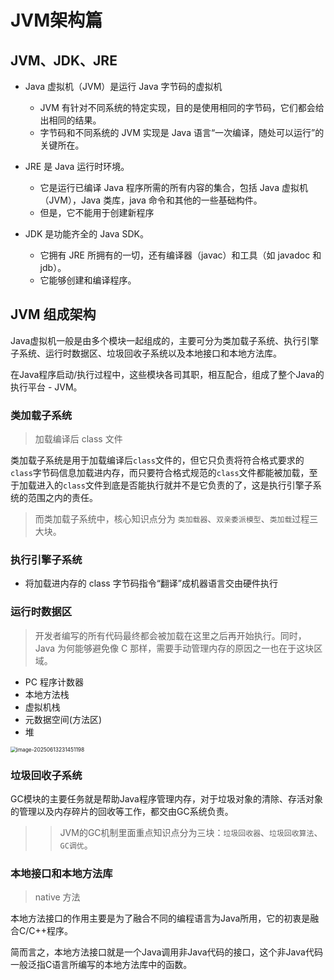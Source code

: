# JVM架构篇

## JVM、JDK、JRE

- Java 虚拟机（JVM）是运行 Java 字节码的虚拟机

    - JVM 有针对不同系统的特定实现，目的是使用相同的字节码，它们都会给出相同的结果。
    - 字节码和不同系统的 JVM 实现是 Java 语言“一次编译，随处可以运行”的关键所在。
- JRE 是 Java 运行时环境。

    - 它是运行已编译 Java 程序所需的所有内容的集合，包括 Java 虚拟机（JVM），Java 类库，java 命令和其他的一些基础构件。
    - 但是，它不能用于创建新程序
- JDK 是功能齐全的 Java SDK。

    - 它拥有 JRE 所拥有的一切，还有编译器（javac）和工具（如 javadoc 和 jdb）。
    - 它能够创建和编译程序。

## JVM 组成架构

Java虚拟机一般是由多个模块一起组成的，主要可分为类加载子系统、执行引擎子系统、运行时数据区、垃圾回收子系统以及本地接口和本地方法库。

在Java程序启动/执行过程中，这些模块各司其职，相互配合，组成了整个Java的执行平台 - JVM。

### 类加载子系统

> 加载编译后 class 文件

类加载子系统是用于加载编译后`class`文件的，但它只负责将符合格式要求的`class`字节码信息加载进内存，而只要符合格式规范的`class`文件都能被加载，至于加载进入的`class`文件到底是否能执行就并不是它负责的了，这是执行引擎子系统的范围之内的责任。

> 而类加载子系统中，核心知识点分为 `类加载器`、`双亲委派模型`、`类加载`过程三大块。

### 执行引擎子系统

- 将加载进内存的 class 字节码指令“翻译”成机器语言交由硬件执行

### 运行时数据区

> 开发者编写的所有代码最终都会被加载在这里之后再开始执行。同时，Java 为何能够避免像 C 那样，需要手动管理内存的原因之一也在于这块区域。

- PC 程序计数器
- 本地方法栈
- 虚拟机栈
- 元数据空间(方法区)
- 堆

<img src="https://gitee.com/JBL_lun/tuchuang/raw/master/assets/image-20250613231451198.png" alt="image-20250613231451198" style="zoom:60%;" />

### 垃圾回收子系统

GC模块的主要任务就是帮助Java程序管理内存，对于垃圾对象的清除、存活对象的管理以及内存碎片的回收等工作，都交由GC系统负责。

> > JVM的GC机制里面重点知识点分为三块：`垃圾回收器`、`垃圾回收算法`、`GC调优`。

### 本地接口和本地方法库

> native 方法

本地方法接口的作用主要是为了融合不同的编程语言为Java所用，它的初衷是融合C/C++程序。

简而言之，本地方法接口就是一个Java调用非Java代码的接口，这个非Java代码一般泛指C语言所编写的本地方法库中的函数。